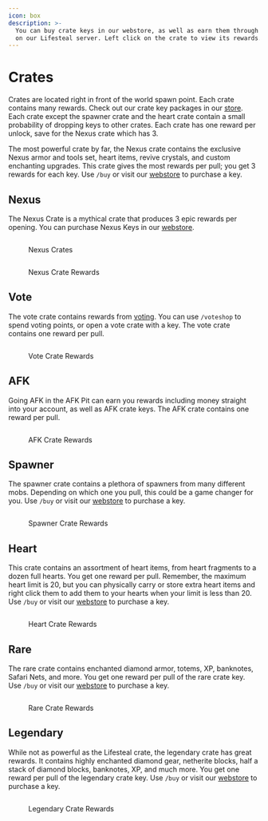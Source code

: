 ```yaml
---
icon: box
description: >-
  You can buy crate keys in our webstore, as well as earn them through playing
  on our Lifesteal server. Left click on the crate to view its rewards.
---
```


# Crates

Crates are located right in front of the world spawn point. Each crate contains many rewards. Check out our crate key packages in our [store](https://torrent.tebex.io). Each crate except the spawner crate and the heart crate contain a small probability of dropping keys to other crates. Each crate has one reward per unlock, save for the Nexus crate which has 3.

The most powerful crate by far, the Nexus crate contains the exclusive Nexus armor and tools set, heart items, revive crystals, and custom enchanting upgrades. This crate gives the most rewards per pull; you get 3 rewards for each key. Use `/buy` or visit our [webstore](https://torrent.tebex.io) to purchase a key.

## Nexus

The Nexus Crate is a mythical crate that produces 3 epic rewards per opening. You can purchase Nexus Keys in our [webstore](https://torrent.tebex.io/package/6420611).

<figure><img src="../.gitbook/assets/2024-11-01_21.01.06.png" alt=""><figcaption><p>Nexus Crates</p></figcaption></figure>

<figure><img src="../.gitbook/assets/image_2024-11-01_210156156.png" alt=""><figcaption><p>Nexus Crate Rewards</p></figcaption></figure>

## Vote

The vote crate contains rewards from [voting](../voting.md). You can use `/voteshop` to spend voting points, or open a vote crate with a key. The vote crate contains one reward per pull.

<figure><img src="../.gitbook/assets/image_2024-09-24_105641612.png" alt=""><figcaption><p>Vote Crate Rewards</p></figcaption></figure>

## AFK

Going AFK in the AFK Pit can earn you rewards including money straight into your account, as well as AFK crate keys. The AFK crate contains one reward per pull.

<figure><img src="../.gitbook/assets/image_2024-09-24_105722129.png" alt=""><figcaption><p>AFK Crate Rewards</p></figcaption></figure>

## Spawner

The spawner crate contains a plethora of spawners from many different mobs. Depending on which one you pull, this could be a game changer for you. Use `/buy` or visit our [webstore](https://torrent.tebex.io) to purchase a key.

<figure><img src="../.gitbook/assets/image_2024-09-24_105531047.png" alt=""><figcaption><p>Spawner Crate Rewards</p></figcaption></figure>

## Heart

This crate contains an assortment of heart items, from heart fragments to a dozen full hearts. You get one reward per pull. Remember, the maximum heart limit is 20, but you can physically carry or store extra heart items and right click them to add them to your hearts when your limit is less than 20. Use `/buy` or visit our [webstore](https://torrent.tebex.io) to purchase a key.

<figure><img src="../.gitbook/assets/image (2).png" alt=""><figcaption><p>Heart Crate Rewards</p></figcaption></figure>

## Rare

The rare crate contains enchanted diamond armor, totems, XP, banknotes, Safari Nets, and more. You get one reward per pull of the rare crate key. Use `/buy` or visit our [webstore](https://torrent.tebex.io) to purchase a key.

<figure><img src="../.gitbook/assets/image_2024-09-24_105426716.png" alt=""><figcaption><p>Rare Crate Rewards</p></figcaption></figure>

## Legendary

While not as powerful as the Lifesteal crate, the legendary crate has great rewards. It contains highly enchanted diamond gear, netherite blocks, half a stack of diamond blocks, banknotes, XP, and much more. You get one reward per pull of the legendary crate key. Use `/buy` or visit our [webstore](https://torrent.tebex.io) to purchase a key.

<figure><img src="../.gitbook/assets/image_2024-09-24_105605720.png" alt=""><figcaption><p>Legendary Crate Rewards</p></figcaption></figure>
